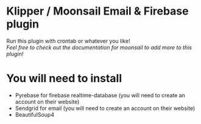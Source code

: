 # Klipper / Moonsail Email & Firebase plugin

Run this plugin with crontab or whatever you like!<br>
<i>Feel free to check out the documentation for moonsail to add more to this plugin!</i>

# You will need to install
* Pyrebase for firebase realtime-database (you will need to create an account on their website) <br>
* Sendgrid for email (you will need to create an account on their website)<br>
* BeautifulSoup4<br>
